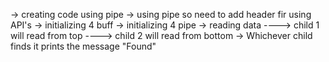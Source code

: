 -> creating code using pipe 
-> using pipe so need to add header fir using API's
-> initializing 4 buff
-> initializing 4 pipe
-> reading data ----> child 1 will read from top 
		----> child 2 will read from bottom
-> Whichever child finds it prints
 the message "Found"	

